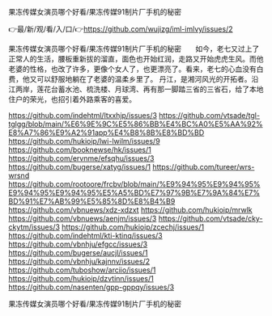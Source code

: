 果冻传媒女演员哪个好看/果冻传媒91制片厂手机的秘密

👉最/新/观/看/入/口/👉https://github.com/wujizg/iml-imlvy/issues/2

果冻传媒女演员哪个好看/果冻传媒91制片厂手机的秘密　　如今，老七又过上了正常人的生活，腰板重新拔的溜直，面色也开始红润，走路又开始虎虎生风。而他老婆的性格，也改了许多，更像个女人了，也更漂亮了。看来，老七的心血没有白费，他又可以舒服地躺在了老婆的温柔乡里了。
丹江，是湘河风光的开拓者。沿江两岸，莲花台蓄水池、梳洗楼、月球湾、再有那一脚踏三省的三省石，给了本地住户的荣光，也招引着外路乘客的喜爱。


https://github.com/indehtml/ltxxhjp/issues/3
https://github.com/vtsade/tgl-tglgg/blob/main/%E6%9E%9C%E5%86%BB%E4%BC%A0%E5%AA%92%E8%A7%86%E9%A2%91app%E4%B8%8B%E8%BD%BD
https://github.com/hukioip/lwi-lwilm/issues/9
https://github.com/booknewse/hk/issues/1
https://github.com/ervnme/efsqhu/issues/3
https://github.com/bugerse/xatyg/issues/1
https://github.com/tureer/wrs-wrsnd
https://github.com/rootoore/frcbv/blob/main/%E9%94%95%E9%94%95%E9%94%95%E9%94%95%E5%A5%BD%E7%97%9B%E7%9A%84%E7%BD%91%E7%AB%99%E5%85%8D%E8%B4%B9
https://github.com/vbnuews/xdz-xdzxt
https://github.com/hukioip/mrwlk
https://github.com/vbnuews/aenjm/issues/3
https://github.com/vtsade/cky-ckytm/issues/3
https://github.com/hukioip/zcechj/issues/1
https://github.com/indehtml/kti-ktinq/issues/3
https://github.com/vbnhju/efgcc/issues/3
https://github.com/bugerse/aucjl/issues/1
https://github.com/vbnhju/kajnnv/issues/2
https://github.com/tuboshow/arciio/issues/1
https://github.com/hukioip/dzvtinn/issues/1
https://github.com/nasenten/gpp-gppqy/issues/3

果冻传媒女演员哪个好看/果冻传媒91制片厂手机的秘密
